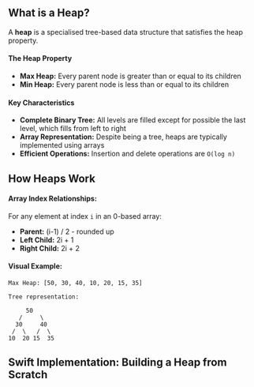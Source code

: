 ## What is a Heap?
A **heap** is a specialised tree-based data structure that satisfies the heap property. 
#### The Heap Property
- **Max Heap:** Every parent node is greater than or equal to its children
- **Min Heap:** Every parent node is less than or equal to its children
#### Key Characteristics
- **Complete Binary Tree:** All levels are filled except for possible the last level, which fills from left to right
- **Array Representation:** Despite being a tree, heaps are typically implemented using arrays
- **Efficient Operations:** Insertion and delete operations are `O(log n)`

## How Heaps Work
#### Array Index Relationships:
For any element at index `i` in an 0-based array:

- **Parent:** (i-1) / 2 - rounded up
- **Left Child:** 2i + 1
- **Right Child:** 2i + 2

#### Visual Example:
```
Max Heap: [50, 30, 40, 10, 20, 15, 35] 

Tree representation: 

	 50  
   /     \ 
  30     40 
 /  \   /  \ 
10  20 15  35
```

## Swift Implementation: Building a Heap from Scratch

```

```